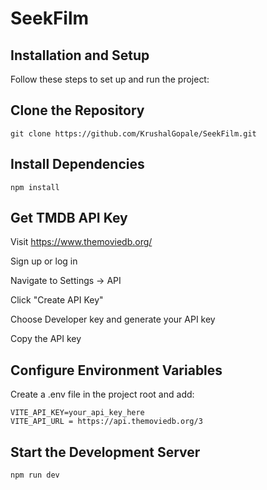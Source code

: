 # SeekFilm

## Installation and Setup

Follow these steps to set up and run the project:

## Clone the Repository

```
git clone https://github.com/KrushalGopale/SeekFilm.git
```

## Install Dependencies

`npm install`

## Get TMDB API Key

Visit https://www.themoviedb.org/

Sign up or log in

Navigate to Settings → API

Click "Create API Key"

Choose Developer key and generate your API key

Copy the API key

## Configure Environment Variables

Create a .env file in the project root and add:

```
VITE_API_KEY=your_api_key_here 
VITE_API_URL = https://api.themoviedb.org/3
```

## Start the Development Server

`npm run dev`